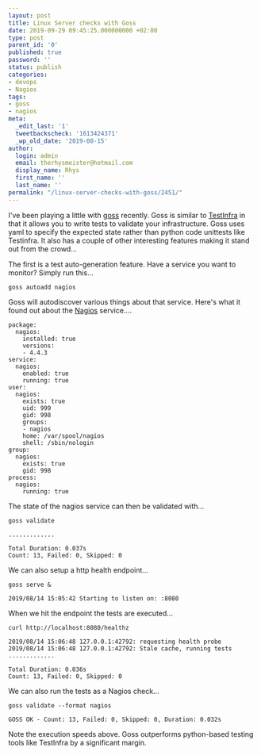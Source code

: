 ```yaml
---
layout: post
title: Linux Server checks with Goss
date: 2019-09-29 09:45:25.000000000 +02:00
type: post
parent_id: '0'
published: true
password: ''
status: publish
categories:
- devops
- Nagios
tags:
- goss
- nagios
meta:
  _edit_last: '1'
  tweetbackscheck: '1613424371'
  _wp_old_date: '2019-08-15'
author:
  login: admin
  email: therhysmeister@hotmail.com
  display_name: Rhys
  first_name: ''
  last_name: ''
permalink: "/linux-server-checks-with-goss/2451/"
---
```

I've been playing a little with [goss](https://github.com/aelsabbahy/goss) recently. Goss is similar to [TestInfra](https://testinfra.readthedocs.io/en/latest/) in that it allows you to write tests to validate your infrastructure. Goss uses yaml to specify the expected state rather than python code unittests like Testinfra. It also has a couple of other interesting features making it stand out from the crowd...

The first is a test auto-generation feature. Have a service you want to monitor? Simply run this...

```
goss autoadd nagios
```

Goss will autodiscover various things about that service. Here's what it found out about the [Nagios](https://www.nagios.org/) service....

```
package:
  nagios:
    installed: true
    versions:
    - 4.4.3
service:
  nagios:
    enabled: true
    running: true
user:
  nagios:
    exists: true
    uid: 999
    gid: 998
    groups:
    - nagios
    home: /var/spool/nagios
    shell: /sbin/nologin
group:
  nagios:
    exists: true
    gid: 998
process:
  nagios:
    running: true
```

The state of the nagios service can then be validated with...

```
goss validate
```

```
.............

Total Duration: 0.037s
Count: 13, Failed: 0, Skipped: 0
```

We can also setup a http health endpoint...

```
goss serve &
```

```
2019/08/14 15:05:42 Starting to listen on: :8080
```

When we hit the endpoint the tests are executed...

```
curl http://localhost:8080/healthz
```

```
2019/08/14 15:06:48 127.0.0.1:42792: requesting health probe
2019/08/14 15:06:48 127.0.0.1:42792: Stale cache, running tests
.............

Total Duration: 0.036s
Count: 13, Failed: 0, Skipped: 0
```

We can also run the tests as a Nagios check...

```
goss validate --format nagios
```

```
GOSS OK - Count: 13, Failed: 0, Skipped: 0, Duration: 0.032s
```

Note the execution speeds above. Goss outperforms python-based testing tools like TestInfra by a significant margin.

